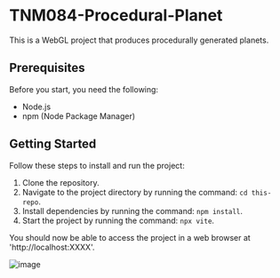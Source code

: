 # TNM084-Procedural-Planet

This is a WebGL project that produces procedurally generated planets.

## Prerequisites

Before you start, you need the following:

- Node.js
- npm (Node Package Manager)

## Getting Started

Follow these steps to install and run the project:

1. Clone the repository.
2. Navigate to the project directory by running the command: `cd this-repo`.
3. Install dependencies by running the command: `npm install`.
4. Start the project by running the command: `npx vite`.

You should now be able to access the project in a web browser at 'http://localhost:XXXX'.

![image](https://github.com/rasmussvala/TNM084-Procedural-Planet/assets/91534734/e87c1334-d179-4c9c-81a1-5eb8e8f4b674)

